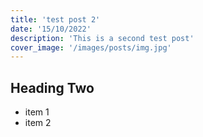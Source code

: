 ```yaml
---
title: 'test post 2'
date: '15/10/2022'
description: 'This is a second test post'
cover_image: '/images/posts/img.jpg'
---
```


## Heading Two

- item 1
- item 2

